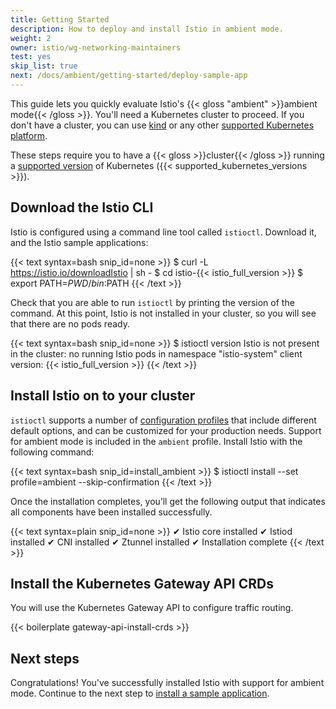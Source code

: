 ```yaml
---
title: Getting Started
description: How to deploy and install Istio in ambient mode.
weight: 2
owner: istio/wg-networking-maintainers
test: yes
skip_list: true
next: /docs/ambient/getting-started/deploy-sample-app
---
```


This guide lets you quickly evaluate Istio's {{< gloss "ambient" >}}ambient mode{{< /gloss >}}. You'll need a Kubernetes cluster to proceed. If you don't have a cluster, you can use [kind](/pt-br/docs/setup/platform-setup/kind) or any other [supported Kubernetes platform](/pt-br/docs/setup/platform-setup).

These steps require you to have a {{< gloss >}}cluster{{< /gloss >}} running a
[supported version](/pt-br/docs/releases/supported-releases#support-status-of-istio-releases) of Kubernetes ({{< supported_kubernetes_versions >}}).

## Download the Istio CLI

Istio is configured using a command line tool called `istioctl`.  Download it, and the Istio sample applications:

{{< text syntax=bash snip_id=none >}}
$ curl -L https://istio.io/downloadIstio | sh -
$ cd istio-{{< istio_full_version >}}
$ export PATH=$PWD/bin:$PATH
{{< /text >}}

Check that you are able to run `istioctl` by printing the version of the command. At this point, Istio is not installed in your cluster, so you will see that there are no pods ready.

{{< text syntax=bash snip_id=none >}}
$ istioctl version
Istio is not present in the cluster: no running Istio pods in namespace "istio-system"
client version: {{< istio_full_version >}}
{{< /text >}}

## Install Istio on to your cluster

`istioctl` supports a number of [configuration profiles](/pt-br/docs/setup/additional-setup/config-profiles/) that include different default options, and can be customized for your production needs. Support for ambient mode is included in the `ambient` profile. Install Istio with the following command:

{{< text syntax=bash snip_id=install_ambient >}}
$ istioctl install --set profile=ambient --skip-confirmation
{{< /text >}}

Once the installation completes, you’ll get the following output that indicates all components have been installed successfully.

{{< text syntax=plain snip_id=none >}}
✔ Istio core installed
✔ Istiod installed
✔ CNI installed
✔ Ztunnel installed
✔ Installation complete
{{< /text >}}

## Install the Kubernetes Gateway API CRDs

You will use the Kubernetes Gateway API to configure traffic routing.

{{< boilerplate gateway-api-install-crds >}}

## Next steps

Congratulations! You've successfully installed Istio with support for ambient mode. Continue to the next step to [install a sample application](/pt-br/docs/ambient/getting-started/deploy-sample-app/).
